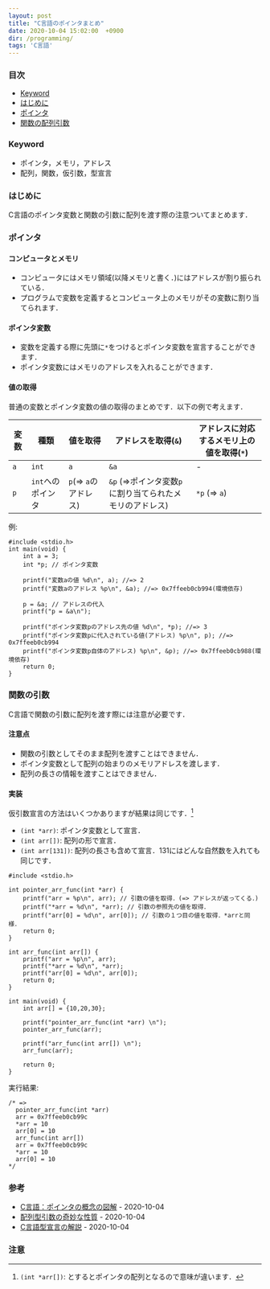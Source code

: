 ```yaml
---
layout: post
title: "C言語のポインタまとめ"
date: 2020-10-04 15:02:00  +0900
dir: /programming/
tags: 'C言語'
---
```


### 目次
- [Keyword](#key-word)
- [はじめに](#はじめに)
- [ポインタ](#ポインタ)
- [関数の配列引数](#関数の配列引数)

### Keyword
- ポインタ，メモリ，アドレス
- 配列，関数，仮引数，型宣言

### はじめに
C言語のポインタ変数と関数の引数に配列を渡す際の注意ついてまとめます．

### ポインタ
#### コンピュータとメモリ
- コンピュータにはメモリ領域(以降メモリと書く．)にはアドレスが割り振られている．
- プログラムで変数を定義するとコンピュータ上のメモリがその変数に割り当てられます．

#### ポインタ変数
- 変数を定義する際に先頭に`*`をつけるとポインタ変数を宣言することができます．
- ポインタ変数にはメモリのアドレスを入れることができます．

#### 値の取得
普通の変数とポインタ変数の値の取得のまとめです．以下の例で考えます．

|変数|種類|値を取得|アドレスを取得(`&`)|アドレスに対応するメモリ上の値を取得(`*`)|
|---|---|---|---|---|
|`a`|`int`|`a`|`&a`|-|
|`p`|`int`へのポインタ|`p`(=> `a`のアドレス)|`&p` (=>ポインタ変数`p`に割り当てられたメモリのアドレス)|`*p` (=> `a`)|


例:
```
#include <stdio.h>
int main(void) {
    int a = 3;
    int *p; // ポインタ変数

    printf("変数aの値 %d\n", a); //=> 2
    printf("変数aのアドレス %p\n", &a); //=> 0x7ffeeb0cb994(環境依存)

    p = &a; // アドレスの代入
    printf("p = &a\n");

    printf("ポインタ変数pのアドレス先の値 %d\n", *p); //=> 3
    printf("ポインタ変数pに代入されている値(アドレス) %p\n", p); //=> 0x7ffeeb0cb994
    printf("ポインタ変数p自体のアドレス) %p\n", &p); //=> 0x7ffeeb0cb988(環境依存)
    return 0;
}
```

### 関数の引数
C言語で関数の引数に配列を渡す際には注意が必要です．

#### 注意点
- 関数の引数としてそのまま配列を渡すことはできません．
- ポインタ変数として配列の始まりのメモリアドレスを渡します．
- 配列の長さの情報を渡すことはできません．

#### 実装
仮引数宣言の方法はいくつかありますが結果は同じです．[^pointer_pointer]
- `(int *arr)`: ポインタ変数として宣言．
- `(int arr[])`: 配列の形で宣言．
- `(int arr[131])`: 配列の長さも含めて宣言．131にはどんな自然数を入れても同じです．

```
#include <stdio.h>

int pointer_arr_func(int *arr) {
    printf("arr = %p\n", arr); // 引数の値を取得．(=> アドレスが返ってくる．)
    printf("*arr = %d\n", *arr); // 引数の参照先の値を取得．
    printf("arr[0] = %d\n", arr[0]); // 引数の１つ目の値を取得．*arrと同様．
    return 0;
}

int arr_func(int arr[]) {
    printf("arr = %p\n", arr);
    printf("*arr = %d\n", *arr);
    printf("arr[0] = %d\n", arr[0]);
    return 0;
}

int main(void) {
    int arr[] = {10,20,30};
    
    printf("pointer_arr_func(int *arr) \n");
    pointer_arr_func(arr);

    printf("arr_func(int arr[]) \n");
    arr_func(arr);

    return 0;
}
```
実行結果:
```
/* =>
  pointer_arr_func(int *arr) 
  arr = 0x7ffeeb0cb99c
  *arr = 10
  arr[0] = 10
  arr_func(int arr[])
  arr = 0x7ffeeb0cb99c
  *arr = 10
  arr[0] = 10
*/
```


### 参考
- [C言語：ポインタの概念の図解](https://cyzennt.co.jp/blog/2019/05/04/c%E8%A8%80%E8%AA%9E%EF%BC%9A%E3%83%9D%E3%82%A4%E3%83%B3%E3%82%BF%E3%81%AE%E6%A6%82%E5%BF%B5%E3%81%AE%E5%9B%B3%E8%A7%A3/) - 2020-10-04
- [配列型引数の奇妙な性質](https://9cguide.appspot.com/15-06.html#S3) - 2020-10-04
- [C言語型宣言の解説](https://qiita.com/omochimetaru/items/3b6b34036a1239603aff#%E9%96%A2%E6%95%B0%E3%83%9D%E3%82%A4%E3%83%B3%E3%82%BF%E3%81%AE%E8%AA%AD%E8%A7%A3) - 2020-10-04

### 注意
[^pointer_pointer]: `(int *arr[])`: とするとポインタの配列となるので意味が違います．
